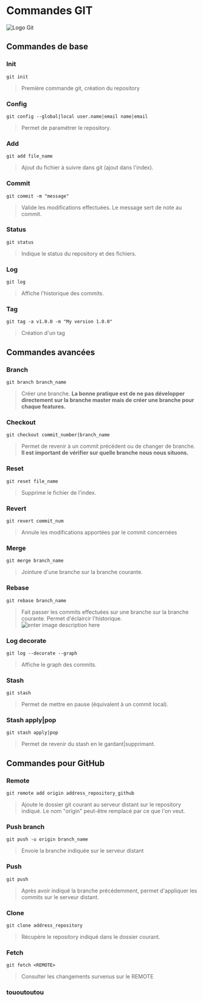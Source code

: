 
# Commandes GIT

![Logo Git](https://www.lije-creative.com/wp-content/uploads/2013/09/git-ligne-commande.png.pagespeed.ce.LbKXCliCua.png)
## Commandes de base

### Init
`git init`
> Première commande git, création du repository

### Config
`git config --global|local user.name|email name|email`
> Permet de paramétrer le repository.

### Add
`git add file_name`
> Ajout du fichier à suivre dans git (ajout dans l'index).

### Commit
`git commit -m "message"`
> Valide les modifications effectuées. Le message sert de note au commit.

### Status
`git status`
> Indique le status du repository et des fichiers.

### Log
`git log`
> Affiche l'historique des commits.

### Tag
`git tag -a v1.0.0 -m "My version 1.0.0"`
> Création d'un tag


## Commandes avancées

### Branch
`git branch branch_name`
> Créer une branche.
> **La bonne pratique est de ne pas développer directement sur la branche master mais de créer une branche pour chaque features.**

### Checkout
`git checkout commit_number|branch_name`
> Permet de revenir à un commit précédent ou de changer de branche.
> **Il est important de vérifier sur quelle branche nous nous situons.**

### Reset
`git reset file_name`
> Supprime le fichier de l'index.

### Revert
`git revert commit_num`
> Annule les modifications apportées par le commit concernées

### Merge
`git merge branch_name`
> Jointure d'une branche sur la branche courante.

### Rebase
`git rebase branch_name`
> Fait passer les commits effectuées sur une branche sur la branche courante. Permet d'éclaircir l'historique.
![enter image description here](https://cdn-images-1.medium.com/max/2000/1*FNaZp740nmp8wz851BqcAg.png)

### Log decorate
`git log --decorate --graph`
> Affiche le graph des commits.

### Stash
`git stash`
> Permet de mettre en pause (équivalent à un commit local).

### Stash apply|pop
`git stash apply|pop`
> Permet de revenir du stash en le gardant|supprimant.

## Commandes pour GitHub

### Remote
`git remote add origin address_repository_github`
> Ajoute le dossier git courant au serveur distant sur le repository indiqué. Le nom "origin" peut-être remplacé par ce que l'on veut.

### Push branch
`git push -u origin branch_name`
> Envoie la branche indiquée sur le serveur distant

### Push
`git push`
> Après avoir indiqué la branche précédemment,  permet d'appliquer les commits sur le serveur distant.

### Clone
`git clone address_repository`
> Récupère le repository indiqué dans le dossier courant.

### Fetch
`git fetch <REMOTE>`
> Consulter les changements survenus sur le REMOTE


### tououtoutou
